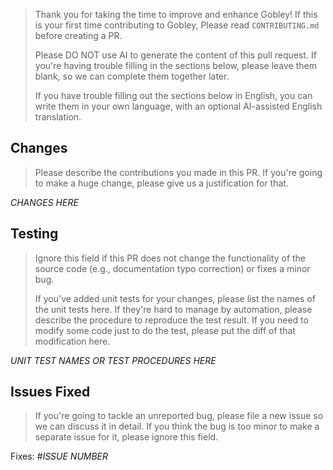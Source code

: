 > Thank you for taking the time to improve and enhance Gobley! If this is your
> first time contributing to Gobley, Please read `CONTRIBUTING.md` before
> creating a PR.
>
> Please DO NOT use AI to generate the content of this pull request. If you're
> having trouble filling in the sections below, please leave them blank, so we
> can complete them together later.
>
> If you have trouble filling out the sections below in English, you can write
> them in your own language, with an optional AI-assisted English translation.

## Changes

> Please describe the contributions you made in this PR. If you're going to make
> a huge change, please give us a justification for that.

*CHANGES HERE*

## Testing

> Ignore this field if this PR does not change the functionality of the source
> code (e.g., documentation typo correction) or fixes a minor bug.
>
> If you've added unit tests for your changes, please list the names of the unit
> tests here. If they're hard to manage by automation, please describe the
> procedure to reproduce the test result. If you need to modify some code just
> to do the test, please put the diff of that modification here.

*UNIT TEST NAMES OR TEST PROCEDURES HERE*

## Issues Fixed

> If you're going to tackle an unreported bug, please file a new issue so we can
> discuss it in detail. If you think the bug is too minor to make a separate
> issue for it, please ignore this field.

Fixes: *#ISSUE NUMBER*
